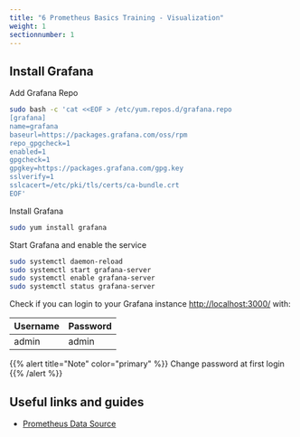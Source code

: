 ```yaml
---
title: "6 Prometheus Basics Training - Visualization"
weight: 1
sectionnumber: 1
---
```


## Install Grafana

Add Grafana Repo
```bash
sudo bash -c 'cat <<EOF > /etc/yum.repos.d/grafana.repo
[grafana]
name=grafana
baseurl=https://packages.grafana.com/oss/rpm
repo_gpgcheck=1
enabled=1
gpgcheck=1
gpgkey=https://packages.grafana.com/gpg.key
sslverify=1
sslcacert=/etc/pki/tls/certs/ca-bundle.crt
EOF'
```

Install Grafana

```bash
sudo yum install grafana
```

Start Grafana and enable the service

```bash
sudo systemctl daemon-reload
sudo systemctl start grafana-server
sudo systemctl enable grafana-server
sudo systemctl status grafana-server
```

Check if you can login to your Grafana instance <http://localhost:3000/> with:

| Username | Password |
|---       |---       |
| admin    | admin    |

{{% alert title="Note" color="primary" %}}
Change password at first login
{{% /alert %}}

## Useful links and guides

* [Prometheus Data Source](https://grafana.com/docs/grafana/latest/datasources/prometheus/)

